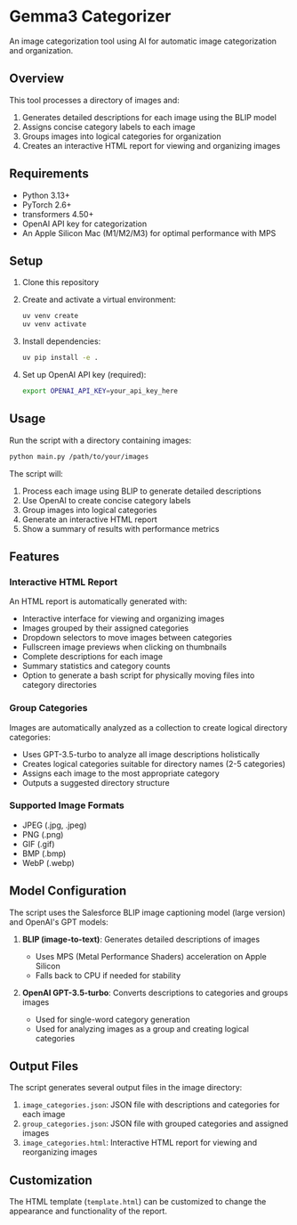 # Gemma3 Categorizer

An image categorization tool using AI for automatic image categorization and organization.

## Overview

This tool processes a directory of images and:
1. Generates detailed descriptions for each image using the BLIP model
2. Assigns concise category labels to each image
3. Groups images into logical categories for organization
4. Creates an interactive HTML report for viewing and organizing images

## Requirements

- Python 3.13+
- PyTorch 2.6+
- transformers 4.50+
- OpenAI API key for categorization
- An Apple Silicon Mac (M1/M2/M3) for optimal performance with MPS

## Setup

1. Clone this repository

2. Create and activate a virtual environment:
   ```bash
   uv venv create
   uv venv activate
   ```

3. Install dependencies:
   ```bash
   uv pip install -e .
   ```

4. Set up OpenAI API key (required):
   ```bash
   export OPENAI_API_KEY=your_api_key_here
   ```

## Usage

Run the script with a directory containing images:

```bash
python main.py /path/to/your/images
```

The script will:
1. Process each image using BLIP to generate detailed descriptions
2. Use OpenAI to create concise category labels
3. Group images into logical categories
4. Generate an interactive HTML report
5. Show a summary of results with performance metrics

## Features

### Interactive HTML Report

An HTML report is automatically generated with:
- Interactive interface for viewing and organizing images
- Images grouped by their assigned categories
- Dropdown selectors to move images between categories
- Fullscreen image previews when clicking on thumbnails
- Complete descriptions for each image
- Summary statistics and category counts
- Option to generate a bash script for physically moving files into category directories

### Group Categories

Images are automatically analyzed as a collection to create logical directory categories:
- Uses GPT-3.5-turbo to analyze all image descriptions holistically
- Creates logical categories suitable for directory names (2-5 categories)
- Assigns each image to the most appropriate category
- Outputs a suggested directory structure

### Supported Image Formats

- JPEG (.jpg, .jpeg)
- PNG (.png)
- GIF (.gif)
- BMP (.bmp)
- WebP (.webp)

## Model Configuration

The script uses the Salesforce BLIP image captioning model (large version) and OpenAI's GPT models:

1. **BLIP (image-to-text)**: Generates detailed descriptions of images
   - Uses MPS (Metal Performance Shaders) acceleration on Apple Silicon
   - Falls back to CPU if needed for stability

2. **OpenAI GPT-3.5-turbo**: Converts descriptions to categories and groups images
   - Used for single-word category generation
   - Used for analyzing images as a group and creating logical categories

## Output Files

The script generates several output files in the image directory:

1. `image_categories.json`: JSON file with descriptions and categories for each image
2. `group_categories.json`: JSON file with grouped categories and assigned images
3. `image_categories.html`: Interactive HTML report for viewing and reorganizing images

## Customization

The HTML template (`template.html`) can be customized to change the appearance and functionality of the report.
